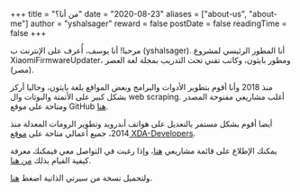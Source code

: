 +++
title = "من أنا؟"
date = "2020-08-23"
aliases = ["about-us", "about-me"]
author = "yshalsager"
reward = false
postDate = false
readingTime = false
+++

مرحبا! أنا يوسف، أُعرف على الإنترنت ب (yshalsager). أنا المطور الرئيسي لمشروع XiaomiFirmwareUpdater، ومطور بايثون، وكاتب تقني تحت التدريب بمجلة لغة العصر (مصر).

منذ 2018 وأنا أقوم بتطوير الأدوات والبرامج وبعض المواقع بلغة بايثون، وحاليا أركز بشكل كبير على الأتمتة والبوتات وال web scraping. أغلب مشاريعي مفتوحة المصدر ومتاحة على موقع GitHub [هنا](/ar/projects).


أيضا أقوم بشكل مستمر بالتعديل على هواتف أندرويد وتطوير الرومات المعدلة منذ 2014، جميع أعمالي متاحة على [موقع XDA-Developers](https://forum.xda-developers.com/member.php?u=6084385).

يمكنك الإطلاع على قائمة مشاريعي [هنا](/ar/projects)، وإذا رغبت في التواصل معي فيمكنك معرفة كيفية القيام بذلك [من هنا](/ar/contact).

ولتحميل نسخة من سيرتي الذاتية اضغط [هنا](/resume/Youssif_Shaaban_yshalsager_Resume.pdf).
